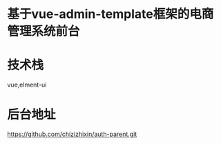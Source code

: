 # 基于vue-admin-template框架的电商管理系统前台
# 技术栈
vue,elment-ui
# 后台地址
https://github.com/chizizhixin/auth-parent.git
